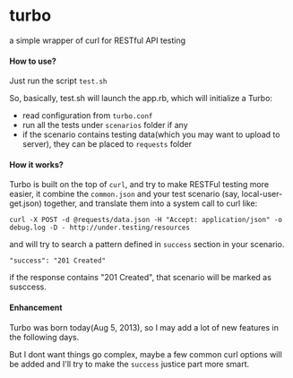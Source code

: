 turbo
=====

a simple wrapper of curl for RESTful API testing


#### How to use?

Just run the script `test.sh`

So, basically, test.sh will launch the app.rb, which will initialize a Turbo:

-    read configuration from `turbo.conf`
-    run all the tests under `scenarios` folder if any
-    if the scenario contains testing data(which you may want to upload to server), they can be placed to `requests` folder

#### How it works?

Turbo is built on the top of `curl`, and try to make RESTFul testing more easier, it combine the `common.json` and your
test scenario (say, local-user-get.json) together, and translate them into a system call to curl like:

```
curl -X POST -d @requests/data.json -H "Accept: application/json" -o debug.log -D - http://under.testing/resources
```

and will try to search a pattern defined in `success` section in your scenario.

```
"success": "201 Created"
```

if the response contains "201 Created", that scenario will be marked as susccess.

#### Enhancement

Turbo was born today(Aug 5, 2013), so I may add a lot of new features in the following days.

But I dont want things go complex, maybe a few common curl options will be added and I'll try to make the `success` justice part 
more smart.
